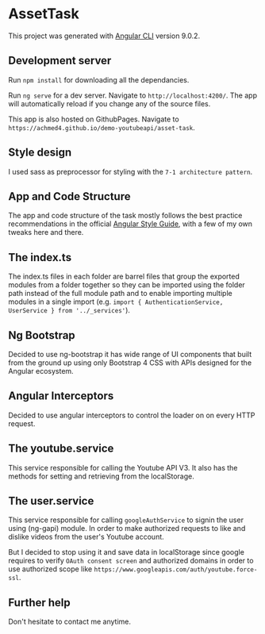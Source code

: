 # AssetTask

This project was generated with [Angular CLI](https://github.com/angular/angular-cli) version 9.0.2.

## Development server

Run `npm install` for downloading all the dependancies.

Run `ng serve` for a dev server. Navigate to `http://localhost:4200/`. The app will automatically reload if you change any of the source files.

This app is also hosted on GithubPages. Navigate to `https://achmed4.github.io/demo-youtubeapi/asset-task`.

## Style design

I used sass as preprocessor for styling with the `7-1 architecture pattern`.

## App and Code Structure

The app and code structure of the task mostly follows the best practice recommendations in the official [Angular Style Guide](https://angular.io/guide/styleguide), with a few of my own tweaks here and there.

## The index.ts

The index.ts files in each folder are barrel files that group the exported modules from a folder together so they can be imported using the folder path instead of the full module path and to enable importing multiple modules in a single import (e.g. `import { AuthenticationService, UserService } from '../_services'`).

## Ng Bootstrap

Decided to use ng-bootstrap it has wide range of UI components that built from the ground up using only Bootstrap 4 CSS with APIs designed for the Angular ecosystem.

## Angular Interceptors

Decided to use angular interceptors to control the loader on on every HTTP request.

## The youtube.service

This service responsible for calling the Youtube API V3. It also has the methods for setting and retrieving from the localStorage.

## The user.service

This service responsible for calling `googleAuthService` to signin the user using (ng-gapi) module. In order to make authorized requests to like and dislike videos from the user's Youtube account.

But I decided to stop using it and save data in localStorage since google requires to verify `OAuth consent screen` and authorized domains in order to use authorized scope like `https://www.googleapis.com/auth/youtube.force-ssl`.

## Further help

Don't hesitate to contact me anytime.
